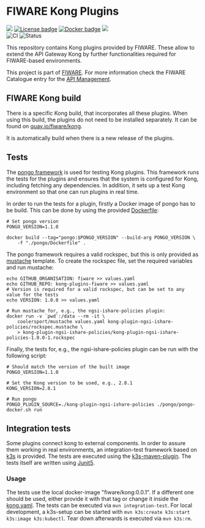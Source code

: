 # FIWARE Kong Plugins

[![](https://nexus.lab.fiware.org/repository/raw/public/badges/chapters/api-management.svg)](https://www.fiware.org/developers/catalogue/)
[![License badge](https://img.shields.io/github/license/FIWARE/kong-plugins-fiware.svg)](https://opensource.org/licenses/MIT)
[![Docker badge](https://img.shields.io/badge/quay.io-fiware%2Fkong-grey?logo=red%20hat&labelColor=EE0000)](https://quay.io/repository/fiware/kong)
[![](https://img.shields.io/badge/tag-fiware-orange.svg?logo=stackoverflow)](http://stackoverflow.com/questions/tagged/fiware)
<br>
![CI](https://github.com/fiware/kong-plugins-fiware/actions/workflows/test.yml/badge.svg)
![Status](https://nexus.lab.fiware.org/static/badges/statuses/incubating.svg)

This repository contains Kong plugins provided by FIWARE. These allow to extend 
the API Gateway Kong by further functionalities required for FIWARE-based 
environments.

This project is part of [FIWARE](https://www.fiware.org/). For more information check the FIWARE Catalogue entry for the
[API Management](https://github.com/Fiware/catalogue/tree/master/security).


## FIWARE Kong build

There is a specific Kong build, that incorporates all these plugins. When using this build, 
the plugins do not need to be installed separately. 
It can be found on [quay.io/fiware/kong](https://quay.io/repository/fiware/kong?tab=tags).

It is automatically build when there is a new release of the plugins. 



## Tests

The [pongo framework](https://github.com/Kong/kong-pongo) is used for testing Kong plugins. 
This framework runs the tests for the plugins and ensures that the system is configured for Kong, 
including fetching any dependencies. In addition, it sets up a test Kong environment so that one 
can run plugins in real time.

In order to run the tests for a plugin, firstly a Docker image of pongo has to be build. This can 
be done by using the provided [Dockerfile](./pongo/Dockerfile):
```shell
# Set pongo version
PONGO_VERSION=1.1.0

docker build --tag="pongo:$PONGO_VERSION" --build-arg PONGO_VERSION \
    -f "./pongo/Dockerfile" .
```

The pongo framework requires a valid rockspec, but this is only provided 
as [mustache](http://mustache.github.io/) template. 
To create the rockspec file, set the required variables and run mustache:
```shell
echo GITHUB_ORGANISATION: fiware >> values.yaml
echo GITHUB_REPO: kong-plugins-fiware >> values.yaml
# Version is required for a valid rockspec, but can be set to any value for the tests
echo VERSION: 1.0.0 >> values.yaml

# Run mustache for, e.g., the ngsi-ishare-policies plugin:
docker run -v `pwd`:/data --rm -it \
	coolersport/mustache values.yaml kong-plugin-ngsi-ishare-policies/rockspec.mustache \
	> kong-plugin-ngsi-ishare-policies/kong-plugin-ngsi-ishare-policies-1.0.0-1.rockspec
```

Finally, the tests for, e.g., the ngsi-ishare-policies plugin can be run with the following script:
```shell
# Should match the version of the built image
PONGO_VERSION=1.1.0

# Set the Kong version to be used, e.g., 2.8.1
KONG_VERSION=2.8.1

# Run pongo
PONGO_PLUGIN_SOURCE=./kong-plugin-ngsi-ishare-policies ./pongo/pongo-docker.sh run
```

## Integration tests

Some plugins connect kong to external components. In order to assure them working in real environments, an integration-test framework based on [k3s](https://k3s.io/) is provided. The tests are executed using the [k3s-maven-plugin](https://github.com/kokuwaio/k3s-maven-plugin). 
The tests itself are written using [Junit5](https://junit.org/junit5/docs/current/user-guide/). 

### Usage

The tests use the local docker-image "fiware/kong:0.0.1". If a different one should be used, either provide it with that tag or change it inside the [kong.yaml](./it/src/test/k3s/kong.yaml). The tests can be executed via ```mvn integration-test```. For local development, a k3s-setup can be started with ```mvn k3s:create k3s:start k3s:image k3s:kubectl```. Tear down afterwards is executed via ```mvn k3s:rm```.
